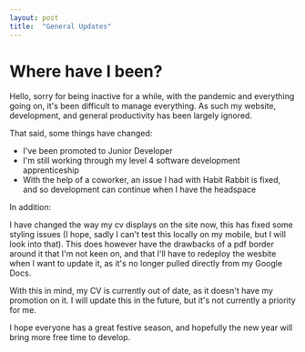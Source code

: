 ```yaml
---
layout: post
title:  "General Updates"
---
```


# Where have I been?

Hello, sorry for being inactive for a while, with the pandemic and everything going on, it's been difficult to manage everything. 
As such my website, development, and general productivity has been largely ignored. 

That said, some things have changed:

<ul>
<li>I've been promoted to Junior Developer</li>
<li>I'm still working through my level 4 software development apprenticeship</li>
<li>With the help of a coworker, an issue I had with Habit Rabbit is fixed, and so development can continue when I have the headspace</li>
</ul>

In addition:

I have changed the way my cv displays on the site now, this has fixed some styling issues (I hope, sadly I can't test this locally on my mobile, but I will look into that).
This does however have the drawbacks of a pdf border around it that I'm not keen on, and that I'll have to redeploy the wesbite when I want to update it, as it's no longer pulled directly from my Google Docs. 

With this in mind, my CV is currently out of date, as it doesn't have my promotion on it. I will update this in the future, but it's not currently a priority for me.

I hope everyone has a great festive season, and hopefully the new year will bring more free time to develop.
